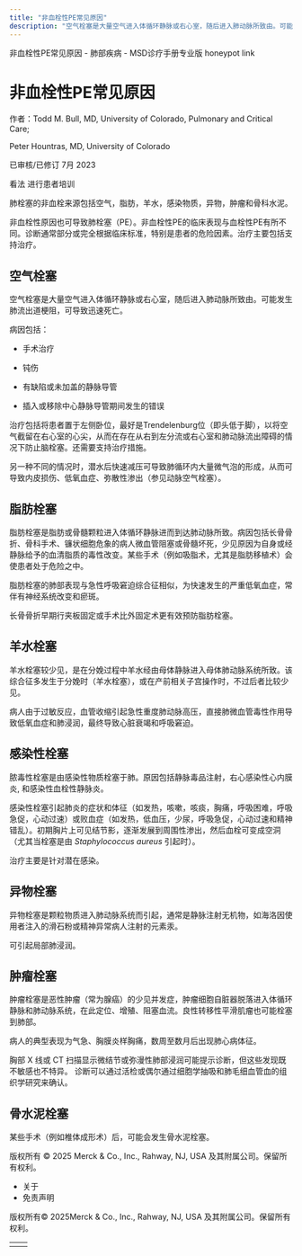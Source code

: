 ```yaml
---
title: "非血栓性PE常见原因"
description: "空气栓塞是大量空气进入体循环静脉或右心室，随后进入肺动脉所致由。可能发生肺流出道梗阻，可导致迅速死亡。"
---
```


﻿非血栓性PE常见原因 - 肺部疾病 - MSD诊疗手册专业版 honeypot link

# 非血栓性PE常见原因

作者：Todd M. Bull, MD, University of Colorado, Pulmonary and Critical Care;

Peter Hountras, MD, University of Colorado

已审核/已修订 7月 2023

看法 进行患者培训

肺栓塞的非血栓来源包括空气，脂肪，羊水，感染物质，异物，肿瘤和骨科水泥。

非血栓性原因也可导致肺栓塞（PE）。非血栓性PE的临床表现与血栓性PE有所不同。诊断通常部分或完全根据临床标准，特别是患者的危险因素。治疗主要包括支持治疗。

## 空气栓塞

空气栓塞是大量空气进入体循环静脉或右心室，随后进入肺动脉所致由。可能发生肺流出道梗阻，可导致迅速死亡。

病因包括：

- 手术治疗

- 钝伤

- 有缺陷或未加盖的静脉导管

- 插入或移除中心静脉导管期间发生的错误


治疗包括将患者置于左侧卧位，最好是Trendelenburg位（即头低于脚），以将空气截留在右心室的心尖，从而在存在从右到左分流或右心室和肺动脉流出障碍的情况下防止脑栓塞。还需要支持治疗措施。

另一种不同的情况时，潜水后快速减压可导致肺循环内大量微气泡的形成，从而可导致内皮损伤、低氧血症、弥散性渗出（参见动脉空气栓塞）。

## 脂肪栓塞

脂肪栓塞是脂肪或骨髓颗粒进入体循环静脉进而到达肺动脉所致。病因包括长骨骨折、骨科手术、镰状细胞危象的病人微血管阻塞或骨髓坏死，少见原因为自身或经静脉给予的血清脂质的毒性改变。某些手术（例如吸脂术，尤其是脂肪移植术）会使患者处于危险之中。

脂肪栓塞的肺部表现与急性呼吸窘迫综合征相似，为快速发生的严重低氧血症，常伴有神经系统改变和瘀斑。

长骨骨折早期行夹板固定或手术比外固定术更有效预防脂肪栓塞。

## 羊水栓塞

羊水栓塞较少见，是在分娩过程中羊水经由母体静脉进入母体肺动脉系统所致。该综合征多发生于分娩时（羊水栓塞），或在产前相关子宫操作时，不过后者比较少见。

病人由于过敏反应，血管收缩引起急性重度肺动脉高压，直接肺微血管毒性作用导致低氧血症和肺浸润，最终导致心脏衰竭和呼吸窘迫。

## 感染性栓塞

脓毒性栓塞是由感染性物质栓塞于肺。原因包括静脉毒品注射，右心感染性心内膜炎, 和感染性血栓性静脉炎。

感染性栓塞引起肺炎的症状和体征（如发热，咳嗽，咳痰，胸痛，呼吸困难，呼吸急促，心动过速）或败血症（如发热，低血压，少尿，呼吸急促，心动过速和精神错乱）。初期胸片上可见结节影，逐渐发展到周围性渗出，然后血栓可变成空洞（尤其当栓塞是由 _Staphylococcus aureus_ 引起时）。

治疗主要是针对潜在感染。

## 异物栓塞

异物栓塞是颗粒物质进入肺动脉系统而引起，通常是静脉注射无机物，如海洛因使用者注入的滑石粉或精神异常病人注射的元素汞。

可引起局部肺浸润。

## 肿瘤栓塞

肿瘤栓塞是恶性肿瘤（常为腺癌）的少见并发症，肿瘤细胞自脏器脱落进入体循环静脉和肺动脉系统，在此定位、增殖、阻塞血流。良性转移性平滑肌瘤也可能栓塞到肺部。

病人的典型表现为气急、胸膜炎样胸痛，数周至数月后出现肺心病体征。

胸部 X 线或 CT 扫描显示微结节或弥漫性肺部浸润可能提示诊断，但这些发现既不敏感也不特异。 诊断可以通过活检或偶尔通过细胞学抽吸和肺毛细血管血的组织学研究来确认。

## 骨水泥栓塞

某些手术（例如椎体成形术）后，可能会发生骨水泥栓塞。



版权所有 © 2025
Merck & Co., Inc., Rahway, NJ, USA 及其附属公司。保留所有权利。

- 关于
- 免责声明

版权所有© 2025Merck & Co., Inc., Rahway, NJ, USA 及其附属公司。保留所有权利。

|     |     |
| --- | --- |
|  |  |